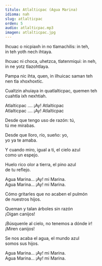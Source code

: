 ```yaml
---
titulo: Atlalticpac (Agua Marina)
idioma: nah
slug: atlalticpac
orden: 5
audio: atlalticpac.mp3
imagen: atlalticpac.jpg
---
```


Ihcuac o nicpiaxh in no tlamachilis: in teh,<br>
in teh yoth nech ihtaya.<br>

Ihcuac ni choca, uhetzca, tlatenmiqui: in neh, <br>
in ne yotz tlazohtlaya.<br>

Pampa nic ihta, quen, in ilhuicac saman teh<br>
nen tla xhoxhoxtic.<br>

Cualtzin ahuiaya in quatlalticpac, quemen teh <br>
cuahtla ixh nexhtiah.<br>

Atlalticpac …. ¡Ay! Atlalticpac <br>
Atlalticpac …. ¡Ay! Atlalticpac <br>

Desde que tengo uso de razón: tú,<br>
tú me mirabas.<br>

Desde que lloro, río, sueño: yo,<br>
yo ya te amaba.<br>

Y cuando miro, igual a ti, el cielo azul<br>
como un espejo.<br>

Huelo rico olor a tierra, el pino azul<br>
de tu reflejo.<br>

Agua Marina… ¡Ay! mi Marina. <br>
Agua Marina… ¡Ay! mi Marina.<br>

Cómo gritarles que no acaben el pulmón<br>
de nuestros hijos.<br>

Queman y talan árboles sin razón<br>
¡Oigan canijos!<br>

¡Búsquenle al cielo, no tenemos a dónde ir!<br>
¡Miren canijos!<br>

Se nos acaba el agua, el mundo azul<br>
somos sus hijos.<br>

Agua Marina… ¡Ay! mi Marina. <br>
Agua Marina… ¡Ay! mi Marina.<br>
